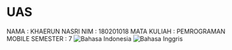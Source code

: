 # UAS 
NAMA  : KHAERUN NASRI
NIM   : 180201018
MATA KULIAH : PEMROGRAMAN MOBILE
SEMESTER : 7
![Bahasa Indonesia](https://user-images.githubusercontent.com/44660226/148932006-fe8f2059-2009-44be-835f-c9edd1a919ee.gif)
![Bahasa Inggris](https://user-images.githubusercontent.com/44660226/148932025-b7ee0ad9-dc62-44ce-af52-40a1bf97f38f.gif)
